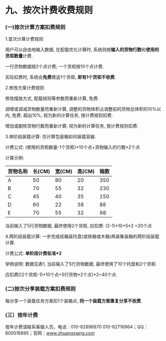 # 九、按次计费收费规则

### **\(一\)按次计算方案扣费规则**

1.首次计算计费规则

用户可以自由地输入数据, 在配载优化计算时, 系统则按**输入的货物行数**和**使用的货柜数量**计费.

一行货物数据按2个点计费; 一个货柜按10个点计费.

实际扣费时, 系统会**免费**赠送1个货柜, **即有1个货柜不收费**.

2.修改方案计费规则

修改摆放方式, 配载规则等参数而重新计算, 免费.

调增或调减货物数量而重新计算, 调整的货物体积占调整前的货物总体积的10%以内, 免费. 超出10%, 视为新的计算任务, 按计费规则扣费.

增加或删除货物行数而重新计算, 视为新的计算任务, 按计费规则扣费.

3.单阶段装载计算: 仅计算包装箱如何装载容器.

计费公式: \(使用的货柜数量-1个货柜\)\*10个点+货物输入的行数\*2个点

计算示例:

| 货物名称 | 长\(CM\) | 宽\(CM\) | 高\(CM\) | 箱数 |
| :--- | :--- | :--- | :--- | :--- |
| A | 50 | 80 | 20 | 350 |
| B | 70 | 55 | 32 | 230 |
| C | 45 | 40 | 35 | 150 |
| D | 60 | 22 | 38 | 88 |
| E | 70 | 55 | 32 | 98 |

当前输入了5行货物数据, 最终使用2个货柜, 应扣费: \(2-1\)\*10+5\*2 =20个点

4.两阶段装载计算: 一步完成纸箱装托盘\(或铁箱或木箱\)再装集装箱的两阶段装载计算.

计费公式: **单阶段计费标准\*2**

举例说明: 数据见表1, 当前输入了5行货物数据, 最终使用了10个托盘和2个货柜.

应扣费\[\(2个货柜-1\)\*10个点+5行货物\*2个点\]\*2=40个点.

### **\(二\)按次分享装载方案扣费规则**

每分享一个装载任务方案扣1个装箱点, **同一个装载方案重复分享不收费**.

### \(三）按年计费

按年计费请联系客服人员，电话：010-82896870   010-62716964；QQ：800016895；官网：www.zhuangxiang.com


